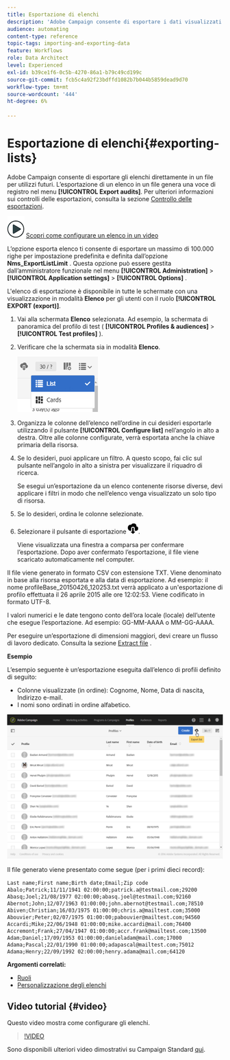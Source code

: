 ```yaml
---
title: Esportazione di elenchi
description: 'Adobe Campaign consente di esportare i dati visualizzati come elenchi da una schermata di panoramica direttamente in un file per un utilizzo futuro. '
audience: automating
content-type: reference
topic-tags: importing-and-exporting-data
feature: Workflows
role: Data Architect
level: Experienced
exl-id: b39ce1f6-0c5b-4270-86a1-b79c49cd199c
source-git-commit: fcb5c4a92f23bdffd1082b7b044b5859dead9d70
workflow-type: tm+mt
source-wordcount: '444'
ht-degree: 6%

---
```


# Esportazione di elenchi{#exporting-lists}

Adobe Campaign consente di esportare gli elenchi direttamente in un file per utilizzi futuri. L’esportazione di un elenco in un file genera una voce di registro nel menu **[!UICONTROL Export audits]**. Per ulteriori informazioni sui controlli delle esportazioni, consulta la sezione [Controllo delle esportazioni](../../administration/using/auditing-export-logs.md).

![](assets/do-not-localize/how-to-video.png) [Scopri come configurare un elenco in un video](#video)

L’opzione esporta elenco ti consente di esportare un massimo di 100.000 righe per impostazione predefinita e definita dall’opzione **Nms_ExportListLimit** . Questa opzione può essere gestita dall’amministratore funzionale nel menu **[!UICONTROL Administration]** > **[!UICONTROL Application settings]** > **[!UICONTROL Options]** .

L&#39;elenco di esportazione è disponibile in tutte le schermate con una visualizzazione in modalità **Elenco** per gli utenti con il ruolo **[!UICONTROL EXPORT (export)]**.

1. Vai alla schermata **Elenco** selezionata. Ad esempio, la schermata di panoramica del profilo di test ( **[!UICONTROL Profiles & audiences]** > **[!UICONTROL Test profiles]** ).
1. Verificare che la schermata sia in modalità **Elenco**.

   ![](assets/export_list_mode_switch.png)

1. Organizza le colonne dell’elenco nell’ordine in cui desideri esportarle utilizzando il pulsante **[!UICONTROL Configure list]** nell’angolo in alto a destra. Oltre alle colonne configurate, verrà esportata anche la chiave primaria della risorsa.
1. Se lo desideri, puoi applicare un filtro. A questo scopo, fai clic sul pulsante nell’angolo in alto a sinistra per visualizzare il riquadro di ricerca.

   Se esegui un’esportazione da un elenco contenente risorse diverse, devi applicare i filtri in modo che nell’elenco venga visualizzato un solo tipo di risorsa.

1. Se lo desideri, ordina le colonne selezionate.
1. Selezionare il pulsante di esportazione ![](assets/exportlistbutton.png).

   Viene visualizzata una finestra a comparsa per confermare l’esportazione. Dopo aver confermato l’esportazione, il file viene scaricato automaticamente nel computer.

Il file viene generato in formato CSV con estensione TXT. Viene denominato in base alla risorsa esportata e alla data di esportazione. Ad esempio: il nome profileBase_20150426_120253.txt verrà applicato a un&#39;esportazione di profilo effettuata il 26 aprile 2015 alle ore 12:02:53. Viene codificato in formato UTF-8.

I valori numerici e le date tengono conto dell’ora locale (locale) dell’utente che esegue l’esportazione. Ad esempio: GG-MM-AAAA o MM-GG-AAAA.

Per eseguire un’esportazione di dimensioni maggiori, devi creare un flusso di lavoro dedicato. Consulta la sezione [Extract file](../../automating/using/extract-file.md) .

**Esempio**

L’esempio seguente è un’esportazione eseguita dall’elenco di profili definito di seguito:

* Colonne visualizzate (in ordine): Cognome, Nome, Data di nascita, Indirizzo e-mail.
* I nomi sono ordinati in ordine alfabetico.

![](assets/export_list_example1.png)

Il file generato viene presentato come segue (per i primi dieci record):

```
Last name;First name;Birth date;Email;Zip code
Abalo;Patrick;11/11/1941 02:00:00;patrick.a@testmail.com;29200
Abasq;Joel;21/08/1977 02:00:00;abasq.joel@testmail.com;92160
Abernot;John;12/07/1963 01:00:00;john.abernot@testmail.com;78510
Abiven;Christian;16/03/1975 01:00:00;chris.a@mailtest.com;35000
Abouvier;Peter;02/07/1975 01:00:00;pabouvier@mailtest.com;94560
Accardi;Mike;22/06/1948 01:00:00;mike.accardi@mail.com;76400
Accremont;Frank;27/04/1947 01:00:00;accr.frank@mailtest.com;13500
Adam;Daniel;17/09/1953 01:00:00;danieladam@mail.com;17000
Adama;Pascal;22/01/1990 01:00:00;adapascal@mailtest.com;75012
Adama;Henry;22/09/1992 02:00:00;henry.adama@mail.com;64120
```

**Argomenti correlati:**

* [Ruoli](../../administration/using/list-of-roles.md)
* [Personalizzazione degli elenchi](../../start/using/customizing-lists.md)

## Video tutorial {#video}

Questo video mostra come configurare gli elenchi.

>[!VIDEO](https://video.tv.adobe.com/v/25288/?quality=12)

Sono disponibili ulteriori video dimostrativi su Campaign Standard [qui](https://experienceleague.adobe.com/docs/campaign-standard-learn/tutorials/overview.html?lang=it).
